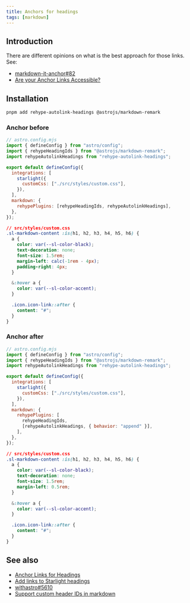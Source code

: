 ```yaml
---
title: Anchors for headings
tags: [markdown]
---
```


## Introduction

There are different opinions on what is the best approach for those links. See:

- [markdown-it-anchor#82](https://github.com/valeriangalliat/markdown-it-anchor/issues/82#issuecomment-788268457)
- [Are your Anchor Links Accessible?](https://amberwilson.co.uk/blog/are-your-anchor-links-accessible/)

## Installation

```bash title="Instal dependencies…"
pnpm add rehype-autolink-headings @astrojs/markdown-remark
```

### Anchor before

```js
// astro.config.mjs
import { defineConfig } from "astro/config";
import { rehypeHeadingIds } from "@astrojs/markdown-remark";
import rehypeAutolinkHeadings from "rehype-autolink-headings";

export default defineConfig({
  integrations: [
    starlight({
      customCss: ["./src/styles/custom.css"],
    }),
  ],
  markdown: {
    rehypePlugins: [rehypeHeadingIds, rehypeAutolinkHeadings],
  },
});
```

```css
// src/styles/custom.css
.sl-markdown-content :is(h1, h2, h3, h4, h5, h6) {
  a {
    color: var(--sl-color-black);
    text-decoration: none;
    font-size: 1.5rem;
    margin-left: calc(-1rem - 4px);
    padding-right: 4px;
  }

  &:hover a {
    color: var(--sl-color-accent);
  }

  .icon.icon-link::after {
    content: "#";
  }
}
```

### Anchor after

```js
// astro.config.mjs
import { defineConfig } from "astro/config";
import { rehypeHeadingIds } from "@astrojs/markdown-remark";
import rehypeAutolinkHeadings from "rehype-autolink-headings";

export default defineConfig({
  integrations: [
    starlight({
      customCss: ["./src/styles/custom.css"],
    }),
  ],
  markdown: {
    rehypePlugins: [
      rehypeHeadingIds,
      [rehypeAutolinkHeadings, { behavior: "append" }],
    ],
  },
});
```

```css
// src/styles/custom.css
.sl-markdown-content :is(h1, h2, h3, h4, h5, h6) {
  a {
    color: var(--sl-color-black);
    text-decoration: none;
    font-size: 1.5rem;
    margin-left: 0.5rem;
  }

  &:hover a {
    color: var(--sl-color-accent);
  }

  .icon.icon-link::after {
    content: "#";
  }
}
```

## See also

- [Anchor Links for Headings](https://github.com/withastro/starlight/discussions/1239)
- [Add links to Starlight headings](https://hideoo.dev/notes/starlight-heading-links)
- [withastro#5610](https://github.com/withastro/docs/pull/5610/files)
- [Support custom header IDs in markdown](https://github.com/withastro/roadmap/discussions/329)
